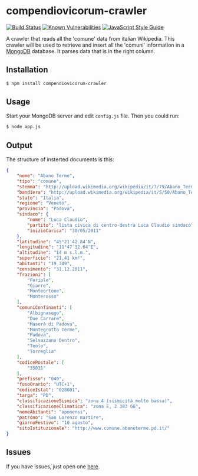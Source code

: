 # compendiovicorum-crawler

[![Build Status][ico-travis]][link-travis]
[![Known Vulnerabilities][ico-snyk]][link-snyk]
[![JavaScript Style Guide][ico-standard]][link-standard]

A crawler that reads all the 'comune' data from italian Wikipedia. This crawler will be used to retrieve and insert all the 'comuni' information in a [MongoDB](http://www.mongodb.org/) database. It parses data that is in the right column.

## Installation

```bash
$ npm install compendiovicorum-crawler
```

## Usage

Start your MongoDB server and edit `config.js` file.
Then you could run:

```bash
$ node app.js
```

## Output

The structure of insterted documents is this:

```json
{
    "nome": "Abano Terme",
    "tipo": "comune",
    "stemma": "http://upload.wikimedia.org/wikipedia/it/7/79/Abano_Terme-Stemma.png",
    "bandiera": "http://upload.wikimedia.org/wikipedia/it/5/50/Abano_Terme-Gonfalone.png",
    "stato": "Italia",
    "regione": "Veneto",
    "provincia": "Padova",
    "sindaco": {
        "nome": "Luca Claudio",
        "partito": "lista civica di centro-destra Luca Claudio sindaco",
        "inizioCarica": "30/05/2011"
    },
    "latitudine": "45°21′42.84″N",
    "longitudine": "11°47′32.64″E",
    "altitudine": "14 m s.l.m.",
    "superficie": "21,41 km²",
    "abitanti": "19 349",
    "censimento": "31.12.2011",
    "frazioni": [
        "Feriole",
        "Giarre",
        "Monteortone",
        "Monterosso"
    ],
    "comuniConfinanti": [
        "Albignasego",
        "Due Carrare",
        "Maserà di Padova",
        "Montegrotto Terme",
        "Padova",
        "Selvazzano Dentro",
        "Teolo",
        "Torreglia"
    ],
    "codicePostale": [
        "35031"
    ],
    "prefisso": "049",
    "fusoOrario": "UTC+1",
    "codiceIstat": "028001",
    "targa": "PD",
    "classificazioneSismica": "zona 4 (sismicità molto bassa)",
    "classificazioneClimatica": "zona E, 2 383 GG",
    "nomeAbitanti": "aponensi",
    "patrono": "San Lorenzo martire",
    "giornoFestivo": "10 agosto",
    "sitoIstituzionale": "http://www.comune.abanoterme.pd.it/"
}
```

## Issues

If you have issues, just open one [here](https://github.com/CompendioVicorum/compendiovicorum-crawler/issues).


[ico-travis]: https://travis-ci.org/DavidePastore/codice-fiscale-rest.svg?branch=master
[ico-snyk]: https://snyk.io/test/github/compendiovicorum/compendiovicorum-crawler/badge.svg
[ico-standard]: https://img.shields.io/badge/code_style-standard-brightgreen.svg

[link-travis]: https://travis-ci.org/DavidePastore/codice-fiscale-rest
[link-snyk]: https://snyk.io/test/github/compendiovicorum/compendiovicorum-crawler
[link-standard]: https://standardjs.com